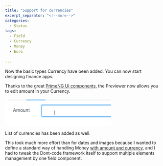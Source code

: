 ```yaml
---
title: "Support for currencies"
excerpt_separator: "<!--more-->"
categories:
  - Status
tags:
  - Field
  - Currency
  - Money
  - Euro

---
```


Now the basic types Currency have been added. You can now start designing finance apps.
<!--more-->

Thanks to the great [PrimeNG UI components](https://www.primefaces.org/primeng/), the Previewer now allows you to edit amount in your Currency.

![Entering Euro](/assets/enter-euro-amount.gif)

List of currencies has been added as well.

This took much more effort than for dates and images because I wanted to define a standard way of handling Money [with amount and currency](https://github.com/dont-code/core/blob/master/node/libs/core/src/lib/model/money-amount.ts), and I had to tweak the Dont-code framework itself to support multiple elements management by one field component.
